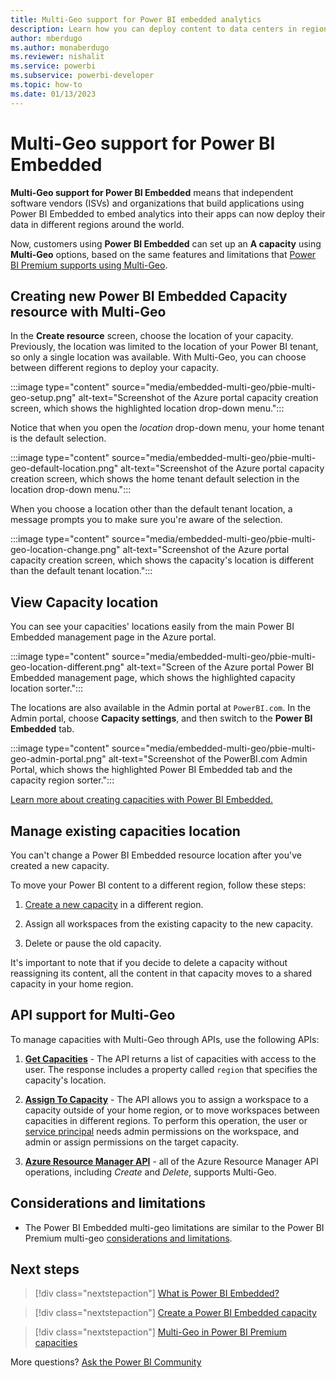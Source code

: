 ```yaml
---
title: Multi-Geo support for Power BI embedded analytics
description: Learn how you can deploy content to data centers in regions other than the home region of your Power BI embedded analytics solution. Use Multi-Geo support. 
author: mberdugo
ms.author: monaberdugo
ms.reviewer: nishalit
ms.service: powerbi
ms.subservice: powerbi-developer
ms.topic: how-to
ms.date: 01/13/2023
---
```


# Multi-Geo support for Power BI Embedded

**Multi-Geo support for Power BI Embedded** means that independent software vendors (ISVs) and organizations that build applications using Power BI Embedded to embed analytics into their apps can now deploy their data in different regions around the world.

Now, customers using **Power BI Embedded** can set up an **A capacity** using **Multi-Geo** options, based on the same features and limitations that [Power BI Premium supports using Multi-Geo](../../admin/service-admin-premium-Multi-Geo.md).

## Creating new Power BI Embedded Capacity resource with Multi-Geo

In the **Create resource** screen, choose the location of your capacity. Previously, the location was limited to the location of your Power BI tenant, so only a single location was available. With Multi-Geo, you can choose between different regions to deploy your capacity.

:::image type="content" source="media/embedded-multi-geo/pbie-multi-geo-setup.png" alt-text="Screenshot of the Azure portal capacity creation screen, which shows the highlighted location drop-down menu.":::

Notice that when you open the *location* drop-down menu, your home tenant is the default selection.

:::image type="content" source="media/embedded-multi-geo/pbie-multi-geo-default-location.png" alt-text="Screenshot of the Azure portal capacity creation screen, which shows the home tenant default selection in the location drop-down menu.":::

When you choose a location other than the default tenant location, a message prompts you to make sure you're aware of the selection.

:::image type="content" source="media/embedded-multi-geo/pbie-multi-geo-location-change.png" alt-text="Screenshot of the Azure portal capacity creation screen, which shows the capacity's location is different than the default tenant location.":::

## View Capacity location

You can see your capacities' locations easily from the main Power BI Embedded management page in the Azure portal.

:::image type="content" source="media/embedded-multi-geo/pbie-multi-geo-location-different.png" alt-text="Screen of the Azure portal Power BI Embedded management page, which shows the highlighted capacity location sorter.":::

The locations are also available in the Admin portal at `PowerBI.com`. In the Admin portal, choose **Capacity settings**, and then switch to the **Power BI Embedded** tab.

:::image type="content" source="media/embedded-multi-geo/pbie-multi-geo-admin-portal.png" alt-text="Screenshot of the PowerBI.com Admin Portal, which shows the highlighted Power BI Embedded tab and the capacity region sorter.":::

[Learn more about creating capacities with Power BI Embedded.](azure-pbie-create-capacity.md)

## Manage existing capacities location

You can't change a Power BI Embedded resource location after you've created a new capacity.

To move your Power BI content to a different region, follow these steps:

1. [Create a new capacity](azure-pbie-create-capacity.md) in a different region.

2. Assign all workspaces from the existing capacity to the new capacity.

3. Delete or pause the old capacity.

It's important to note that if you decide to delete a capacity without reassigning its content, all the content in that capacity moves to a shared capacity in your home region.

## API support for Multi-Geo

To manage capacities with Multi-Geo through APIs, use the following APIs:

1. **[Get Capacities](/rest/api/power-bi/capacities/getcapacities)** - The API returns a list of capacities with access to the user. The response includes a property called `region` that specifies the capacity's location.

2. **[Assign To Capacity](/rest/api/power-bi/capacities)** - The API allows you to assign a workspace to a capacity outside of your home region, or to move workspaces between capacities in different regions. To perform this operation, the user or [service principal](embed-service-principal.md) needs admin permissions on the workspace, and admin or assign permissions on the target capacity.

3. **[Azure Resource Manager API](/rest/api/power-bi-embedded/capacities)** - all of the Azure Resource Manager API operations, including *Create* and *Delete*, supports Multi-Geo.

## Considerations and limitations

* The Power BI Embedded multi-geo limitations are similar to the Power BI Premium multi-geo [considerations and limitations](../../admin/service-admin-premium-multi-geo.md#considerations-and-limitations).

## Next steps

>[!div class="nextstepaction"]
>[What is Power BI Embedded?](embedded-analytics-power-bi.md)

>[!div class="nextstepaction"]
>[Create a Power BI Embedded capacity](azure-pbie-create-capacity.md)

>[!div class="nextstepaction"]
>[Multi-Geo in Power BI Premium capacities](../../admin/service-admin-premium-multi-geo.md)

More questions? [Ask the Power BI Community](https://community.powerbi.com/)
